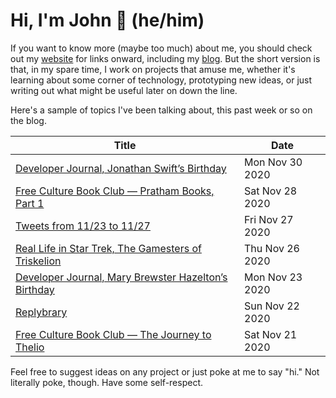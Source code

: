 # Hi, I'm John 👋 (he/him)

If you want to know more (maybe too much) about me, you should check out my [website](https://john.colagioia.net/) for links onward, including my [blog](https://john.colagioia.net/blog).  But the short version is that, in my spare time, I work on projects that amuse me, whether it's learning about some corner of technology, prototyping new ideas, or just writing out what might be useful later on down the line.

Here's a sample of topics I've been talking about, this past week or so on the blog.

|Title|Date|
|-----|-------|
|[Developer Journal, Jonathan Swift’s Birthday](https://john.colagioia.net/blog/2020/11/30/swift.html)|Mon Nov 30 2020|
|[Free Culture Book Club — Pratham Books, Part 1](https://john.colagioia.net/blog/2020/11/28/pratham.html)|Sat Nov 28 2020|
|[Tweets from 11/23 to 11/27](https://john.colagioia.net/blog/media/2020/11/27/week.html)|Fri Nov 27 2020|
|[Real Life in Star Trek, The Gamesters of Triskelion](https://john.colagioia.net/blog/2020/11/26/games.html)|Thu Nov 26 2020|
|[Developer Journal, Mary Brewster Hazelton’s Birthday](https://john.colagioia.net/blog/2020/11/23/hazelton.html)|Mon Nov 23 2020|
|[Replybrary](https://john.colagioia.net/blog/2020/11/22/replybrary.html)|Sun Nov 22 2020|
|[Free Culture Book Club — The Journey to Thelio](https://john.colagioia.net/blog/2020/11/21/thelio.html)|Sat Nov 21 2020|

Feel free to suggest ideas on any project or just poke at me to say "hi." Not literally poke, though. Have some self-respect.

